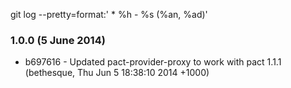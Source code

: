 git log --pretty=format:'  * %h - %s (%an, %ad)'

### 1.0.0 (5 June 2014)

* b697616 - Updated pact-provider-proxy to work with pact 1.1.1 (bethesque, Thu Jun 5 18:38:10 2014 +1000)
